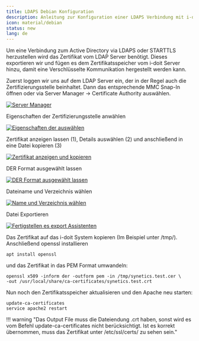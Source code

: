 ```yaml
---
title: LDAPS Debian Konfiguration
description: Anleitung zur Konfiguration einer LDAPS Verbindung mit i-doit für Debian
icon: material/debian
status: new
lang: de
---
```


Um eine Verbindung zum Active Directory via LDAPS oder STARTTLS herzustellen wird das Zertifikat vom LDAP Server benötigt.
Dieses exportieren wir und fügen es dem Zertifikatsspeicher vom i-doit Server hinzu, damit eine Verschlüsselte Kommunikation hergestellt werden kann.

Zuerst loggen wir uns auf dem LDAP Server ein, der in der Regel auch die Zertifizierungsstelle beinhaltet.
Dann das entsprechende MMC Snap-In öffnen oder via Server Manager -> Certificate Authority auswählen.

[![Server Manager](../../assets/images/de/automatisierung-und-integration/ldap/ldap-tls/ldap-tls-1.png)](../../assets/images/de/automatisierung-und-integration/ldap/ldap-tls/ldap-tls-1.png)

Eigenschaften der Zertifizierungsstelle anwählen

[![Eigenschaften der auswählen](../../assets/images/de/automatisierung-und-integration/ldap/ldap-tls/ldap-tls-2.png)](../../assets/images/de/automatisierung-und-integration/ldap/ldap-tls/ldap-tls-2.png)

Zertifikat anzeigen lassen (1), Details auswählen (2) und anschließend in eine Datei kopieren (3)

[![Zertifikat anzeigen und kopieren](../../assets/images/de/automatisierung-und-integration/ldap/ldap-tls/ldap-tls-3.png)](../../assets/images/de/automatisierung-und-integration/ldap/ldap-tls/ldap-tls-3.png)

DER Format ausgewählt lassen

[![DER Format ausgewählt lassen](../../assets/images/de/automatisierung-und-integration/ldap/ldap-tls/ldap-tls-4.png)](../../assets/images/de/automatisierung-und-integration/ldap/ldap-tls/ldap-tls-4.png)

Dateiname und Verzeichnis wählen

[![Name und Verzeichnis wählen](../../assets/images/de/automatisierung-und-integration/ldap/ldap-tls/ldap-tls-5.png)](../../assets/images/de/automatisierung-und-integration/ldap/ldap-tls/ldap-tls-5.png)

Datei Exportieren

[![Fertigstellen es export Assistenten](../../assets/images/de/automatisierung-und-integration/ldap/ldap-tls/ldap-tls-6.png)](../../assets/images/de/automatisierung-und-integration/ldap/ldap-tls/ldap-tls-6.png)

Das Zertifikat auf das i-doit System kopieren (Im Beispiel unter /tmp/). Anschließend openssl installieren

```shell
apt install openssl
```

und das Zertifikat in das PEM Format umwandeln:

```shell
openssl x509 -inform der -outform pem -in /tmp/synetics.test.cer \
-out /usr/local/share/ca-certificates/synetics.test.crt
```

Nun noch den Zertifikatsspeicher aktualisieren und den Apache neu starten:

```shell
update-ca-certificates
service apache2 restart
```

!!! warning "Das Output File muss die Dateiendung .crt haben, sonst wird es vom Befehl update-ca-certificates nicht berücksichtigt. Ist es korrekt übernommen, muss das Zertifikat unter /etc/ssl/certs/ zu sehen sein."
